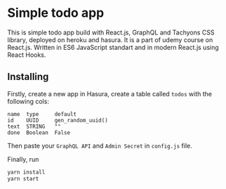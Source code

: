 # Simple todo app

This is simple todo app build with React.js, GraphQL and Tachyons CSS library, deployed on heroku and hasura.
It is a part of udemy course on React.js. Written in ES6 JavaScript standart and in modern React.js using React Hooks.

## Installing

Firstly, create a new app in Hasura, create a table called ```todos``` with the following cols:
```
name  type     default
id    UUID     gen_random_uuid()
text  STRING   ""
done  Boolean  False
```

Then paste your ```GraphQL API``` and ```Admin Secret``` in ```config.js``` file.

Finally, run
```bash
yarn install
yarn start
```
